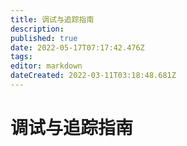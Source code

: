 ```yaml
---
title: 调试与追踪指南
description: 
published: true
date: 2022-05-17T07:17:42.476Z
tags: 
editor: markdown
dateCreated: 2022-03-11T03:18:48.681Z
---
```


# 调试与追踪指南
